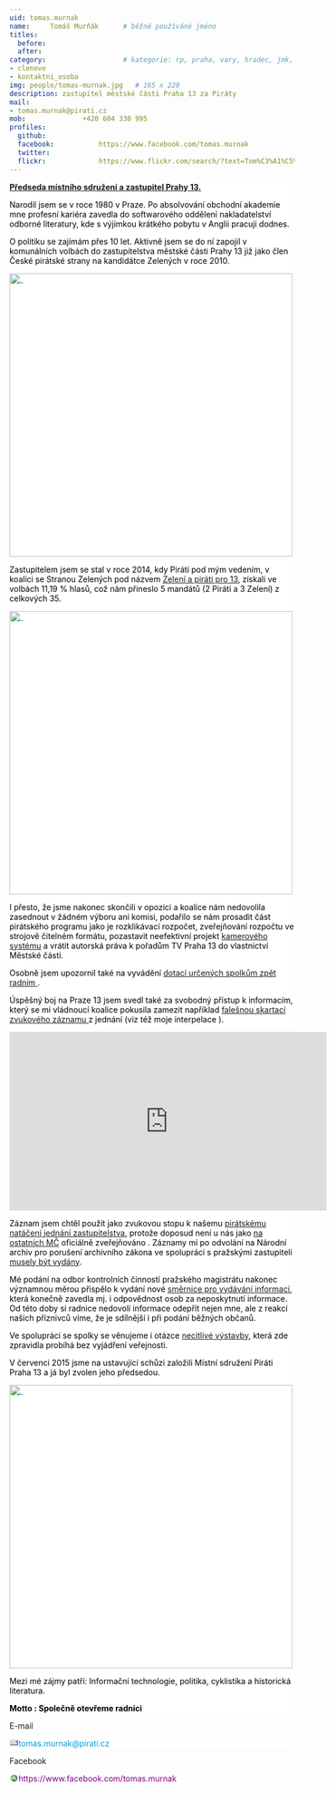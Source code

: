 ```yaml
---
uid: tomas.murnak
name:     Tomáš Murňák  	# běžně používáné jméno
titles:
  before: 
  after:
category:                 	# kategorie: rp, praha, vary, hradec, jmk, senat
- clenove
- kontaktni_osoba
img: people/tomas-murnak.jpg   # 165 x 220
description: zastupitel městské části Praha 13 za Piráty             	# kratký popis, max 160 znaků
mail:
- tomas.murnak@pirati.cz
mob:			  +420 604 330 995
profiles:
  github:                 
  facebook: 		  https://www.facebook.com/tomas.murnak
  twitter: 		  
  flickr:     		  https://www.flickr.com/search/?text=Tom%C3%A1%C5%A1%20Mur%C5%88%C3%A1k
---
```


<div style="color: #000000; text-transform: none; font-size: 14px; font-style: normal; font-weight: normal; word-spacing: 0px; white-space: normal; orphans: 2; widows: 2; background-color: #ffffff; font-variant-ligatures: normal; -webkit-text-stroke-text-decoration-style: initial;" class="level1">
<p><a href="https://praha.pirati.cz/mestske-casti/p13/"><b>Předseda místního sdružení a zastupitel Prahy 13.</b></a></p>
<p>Narodil jsem se v roce 1980 v Praze. Po absolvování obchodní akademie mne profesní kariéra zavedla do softwarového oddělení nakladatelství odborné literatury, kde s výjimkou krátkého pobytu v Anglii pracuji dodnes.</p>
<p>O politiku se zajímám přes 10 let. Aktivně jsem se do ní zapojil v komunálních volbách do zastupitelstva městské části Prahy 13 již jako člen České pirátské strany na kandidátce Zelených v roce 2010.</p>
<p><a style="color: #009ddc; overflow: hidden; -ms-zoom: 1;" class="media" href="https://wiki.pirati.cz/_detail/lide/volby2010.jpg?id=lide%3Atomas_murnak" title="lide:volby2010.jpg"><img style="overflow: hidden; vertical-align: middle; -ms-zoom: 1;" class="media" src="https://wiki.pirati.cz/_media/lide/volby2010.jpg?w=500&amp;tok=ce7fbc" alt="_" width="500"></a></p>
<p>Zastupitelem jsem se stal v roce 2014, kdy Piráti pod mým vedením, v koalici se Stranou Zelených pod názvem <a href="http://zeleniapiratipro13.cz/">Zelení a piráti pro 13</a>, získali ve volbách 11,19 % hlasů, což nám přineslo 5 mandátů (2 Piráti a 3 Zelení) z celkových 35.</p>
<p><a style="color: #009ddc; overflow: hidden; -ms-zoom: 1;" class="media" href="https://wiki.pirati.cz/_detail/lide/zastupko.jpg?id=lide%3Atomas_murnak" title="lide:zastupko.jpg"><img style="overflow: hidden; vertical-align: middle; -ms-zoom: 1;" class="media" src="https://wiki.pirati.cz/_media/lide/zastupko.jpg?w=500&amp;tok=0b464e" alt="_" width="500"></a></p>
<p>I přesto, že jsme nakonec skončili v opozici a koalice nám nedovolila zasednout v žádném výboru ani komisi, podařilo se nám prosadit část pirátského programu jako je rozklikávací rozpočet, zveřejňování rozpočtu ve strojově čitelném formátu, pozastavit neefektivní projekt <a href="http://praha.idnes.cz/praha-13-chce-nakoupit-nove-kamery-za-sto-milionu-korun-pfy-/praha-zpravy.aspx?c=A150316_2147657_praha-zpravy_nuba">kamerového systému</a> a vrátit autorská práva k pořadům TV Praha 13 do vlastnictví Městské části.</p>
<p>Osobně jsem upozornil také na vyvádění <a href="http://prazsky.denik.cz/zpravy_region/radnice-dostala-pokutu-nezverejnila-totiz-smlouvy-s-jednim-ze-svych-radnich-20160708.html">dotací určených spolkům zpět radním </a>.</p>
<p>Úspěšný boj na Praze 13 jsem svedl také za svobodný přístup k informacím, který se mi vládnoucí koalice pokusila zamezit například <a href="https://praha.pirati.cz/skartace-na-praze-13.html">falešnou skartací zvukového záznamu </a>z jednání (viz též moje interpelace ).</p>
<div><iframe width="560" height="315" src="https://www.youtube.com/embed/FUdFR4BRdCs" frameborder="0" allowfullscreen></iframe></div>
<p>Záznam jsem chtěl použít jako zvukovou stopu k našemu <a href="https://youtu.be/oIhY3INJPkE?list=PLhc5QMLcO6ma32Lcj6fn-W4HG9ozlR_VR">pirátskému natáčení jednání zastupitelstva</a>, protože doposud není u nás jako <a href="https://docs.google.com/spreadsheets/d/107be0mg7N7HxHQzFbuASzaHuDlMnRqWgyNjtD7wvJhI/edit?usp=sharing]">na ostatních MČ</a> oficiálně zveřejňováno . Záznamy mi po odvolání na Národní archiv pro porušení archivního zákona ve spolupráci s pražskými zastupiteli <a href="http://praha13.cz/file/59d1/0-2016-Poskytnuta-informace.pdf">musely být vydány</a>. </p>
<p>Mé podání na odbor kontrolních činností pražského magistrátu nakonec významnou měrou přispělo k vydání nové <a href="http://praha13.cz/file/BTh1/Smernice-starosty-c-2-2017.pdf">směrnice pro vydávání informací</a>, která konečně zavedla mj. i odpovědnost osob za neposkytnutí informace. Od této doby si radnice nedovolí informace odepřít nejen mne, ale z reakcí našich příznivců víme, že je sdílnější i při podání běžných občanů.</p>
<p>Ve spolupráci se spolky se věnujeme i otázce <a href="http://zeleniapiratipro13.cz/vyroste-na-posledni-zeleni-mezi-stanicemi-metra-luziny-a-luka-5-vezi/">necitlivé výstavby</a>, která zde zpravidla probíhá bez vyjádření veřejnosti.</p>
<p>V červenci 2015 jsme na ustavující schůzi založili Místní sdružení Piráti Praha 13 a já byl zvolen jeho předsedou.</p>
<p><a style="color: #009ddc; overflow: hidden; -ms-zoom: 1;" class="media" href="https://wiki.pirati.cz/_detail/lide/schuze.jpg?id=lide%3Atomas_murnak" title="lide:schuze.jpg"><img style="overflow: hidden; vertical-align: middle; -ms-zoom: 1;" class="media" src="https://wiki.pirati.cz/_media/lide/schuze.jpg?w=500&amp;tok=c6b078" alt="_" width="500"></a></p>
<p>Mezi mé zájmy patří: Informační technologie, politika, cyklistika a historická literatura.</p>
<p><b>Motto : Společně otevřeme radnici</b></p>
</div>
<p>E-mail</p>
<div style="color: #000000; text-transform: none; font-size: 14px; font-style: normal; font-weight: normal; word-spacing: 0px; white-space: normal; orphans: 2; widows: 2; background-color: #ffffff; font-variant-ligatures: normal; -webkit-text-stroke-text-decoration-style: initial;" class="level4">
<p><a style="background: url('data:image/gif;base64,R0lGODlhEAAQAPMAAE5OTu43IPBEL/JhT2Sh5aOjo4u877nV88fd9tjn+Pf6/u0XFwAAAAAAAAAAAAAAACH5BAEAAAsALAAAAAAQABAAAAREcMlJq70408K774BUKGRJJqgRLqNZJoOgigphEDiaCMHMuqcEAuEb4XAGIeJwKLpQw2XRQK1aqasCYMvtcjXgsHhciQAAOw==') no-repeat 0px 1px; margin: 0px; padding: 1px 0px 1px 16px; color: #009ddc; text-decoration: none;" class="mail" href="mailto:tomas.murnak@pirati.cz" title="tomas.murnak@pirati.cz">tomas.murnak@pirati.cz</a></p>
</div>
<p>Facebook</p>
<div style="color: #000000; text-transform: none; font-size: 14px; font-style: normal; font-weight: normal; word-spacing: 0px; white-space: normal; orphans: 2; widows: 2; background-color: #ffffff; font-variant-ligatures: normal; -webkit-text-stroke-text-decoration-style: initial;" class="level4">
<p><a style="background: url('data:image/gif;base64,R0lGODlhEAAQAPMAAE5OTjh0HT6BHlGZJGyrN16hLH62SIW6T53GbGux+YuLi4a++azR+tro+azMgv8RkiH5BAEAAA8ALAAAAAAQABAAAARV8MlJq71Yqg3y20XRMEBnKQVhEA1RDCalGMeBNMYba4x9NwfCQLBTjBCOhlK4KCoZCIZykUgUpTQDg7Gg7j4pgotrPQ3OZ2r5pBAIAoGSR1H6eu74CAA7') no-repeat 0px 1px; margin: 0px; padding: 1px 0px 1px 16px; color: purple; text-decoration: none;" class="urlextern" rel="nofollow" href="https://www.facebook.com/tomas.murnak" title="https://www.facebook.com/tomas.murnak">https://www.facebook.com/tomas.murnak</a></p>
</div>
